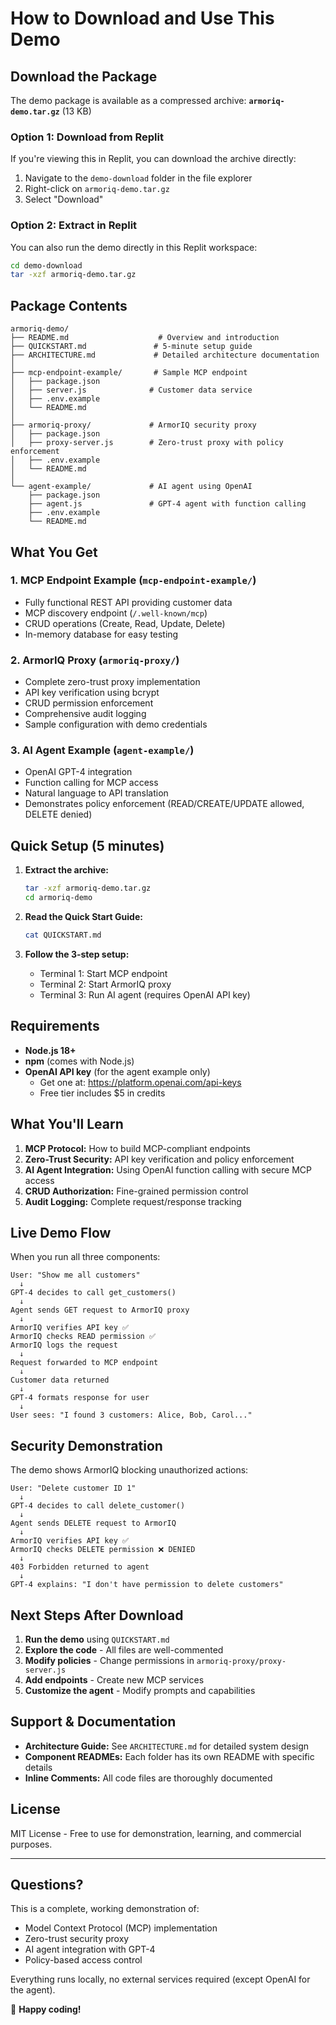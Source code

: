 # How to Download and Use This Demo

## Download the Package

The demo package is available as a compressed archive: **`armoriq-demo.tar.gz`** (13 KB)

### Option 1: Download from Replit

If you're viewing this in Replit, you can download the archive directly:

1. Navigate to the `demo-download` folder in the file explorer
2. Right-click on `armoriq-demo.tar.gz`
3. Select "Download"

### Option 2: Extract in Replit

You can also run the demo directly in this Replit workspace:

```bash
cd demo-download
tar -xzf armoriq-demo.tar.gz
```

## Package Contents

```
armoriq-demo/
├── README.md                    # Overview and introduction
├── QUICKSTART.md               # 5-minute setup guide
├── ARCHITECTURE.md             # Detailed architecture documentation
│
├── mcp-endpoint-example/       # Sample MCP endpoint
│   ├── package.json
│   ├── server.js              # Customer data service
│   ├── .env.example
│   └── README.md
│
├── armoriq-proxy/             # ArmorIQ security proxy
│   ├── package.json
│   ├── proxy-server.js        # Zero-trust proxy with policy enforcement
│   ├── .env.example
│   └── README.md
│
└── agent-example/             # AI agent using OpenAI
    ├── package.json
    ├── agent.js               # GPT-4 agent with function calling
    ├── .env.example
    └── README.md
```

## What You Get

### 1. MCP Endpoint Example (`mcp-endpoint-example/`)
- Fully functional REST API providing customer data
- MCP discovery endpoint (`/.well-known/mcp`)
- CRUD operations (Create, Read, Update, Delete)
- In-memory database for easy testing

### 2. ArmorIQ Proxy (`armoriq-proxy/`)
- Complete zero-trust proxy implementation
- API key verification using bcrypt
- CRUD permission enforcement
- Comprehensive audit logging
- Sample configuration with demo credentials

### 3. AI Agent Example (`agent-example/`)
- OpenAI GPT-4 integration
- Function calling for MCP access
- Natural language to API translation
- Demonstrates policy enforcement (READ/CREATE/UPDATE allowed, DELETE denied)

## Quick Setup (5 minutes)

1. **Extract the archive:**
   ```bash
   tar -xzf armoriq-demo.tar.gz
   cd armoriq-demo
   ```

2. **Read the Quick Start Guide:**
   ```bash
   cat QUICKSTART.md
   ```

3. **Follow the 3-step setup:**
   - Terminal 1: Start MCP endpoint
   - Terminal 2: Start ArmorIQ proxy
   - Terminal 3: Run AI agent (requires OpenAI API key)

## Requirements

- **Node.js 18+**
- **npm** (comes with Node.js)
- **OpenAI API key** (for the agent example only)
  - Get one at: https://platform.openai.com/api-keys
  - Free tier includes $5 in credits

## What You'll Learn

1. **MCP Protocol:** How to build MCP-compliant endpoints
2. **Zero-Trust Security:** API key verification and policy enforcement
3. **AI Agent Integration:** Using OpenAI function calling with secure MCP access
4. **CRUD Authorization:** Fine-grained permission control
5. **Audit Logging:** Complete request/response tracking

## Live Demo Flow

When you run all three components:

```
User: "Show me all customers"
  ↓
GPT-4 decides to call get_customers()
  ↓
Agent sends GET request to ArmorIQ proxy
  ↓
ArmorIQ verifies API key ✅
ArmorIQ checks READ permission ✅
ArmorIQ logs the request
  ↓
Request forwarded to MCP endpoint
  ↓
Customer data returned
  ↓
GPT-4 formats response for user
  ↓
User sees: "I found 3 customers: Alice, Bob, Carol..."
```

## Security Demonstration

The demo shows ArmorIQ blocking unauthorized actions:

```
User: "Delete customer ID 1"
  ↓
GPT-4 decides to call delete_customer()
  ↓
Agent sends DELETE request to ArmorIQ
  ↓
ArmorIQ verifies API key ✅
ArmorIQ checks DELETE permission ❌ DENIED
  ↓
403 Forbidden returned to agent
  ↓
GPT-4 explains: "I don't have permission to delete customers"
```

## Next Steps After Download

1. **Run the demo** using `QUICKSTART.md`
2. **Explore the code** - All files are well-commented
3. **Modify policies** - Change permissions in `armoriq-proxy/proxy-server.js`
4. **Add endpoints** - Create new MCP services
5. **Customize the agent** - Modify prompts and capabilities

## Support & Documentation

- **Architecture Guide:** See `ARCHITECTURE.md` for detailed system design
- **Component READMEs:** Each folder has its own README with specific details
- **Inline Comments:** All code files are thoroughly documented

## License

MIT License - Free to use for demonstration, learning, and commercial purposes.

---

## Questions?

This is a complete, working demonstration of:
- Model Context Protocol (MCP) implementation
- Zero-trust security proxy
- AI agent integration with GPT-4
- Policy-based access control

Everything runs locally, no external services required (except OpenAI for the agent).

🎉 **Happy coding!**
